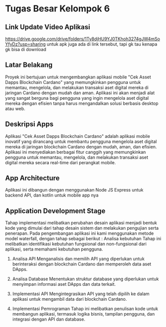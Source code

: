 # Tugas Besar Kelompok 6

## Link Update Video Aplikasi
https://drive.google.com/drive/folders/1Ty8djHU9YJ0TKhoh3274gJW4mSoYfyDz?usp=sharing
untuk apk juga ada di link tersebut, tapi gk tau kenapa gk bisa di download

## Latar Belakang

Proyek ini bertujuan untuk mengembangkan aplikasi mobile "Cek Asset Dapps Blockchain Cardano" yang memungkinkan pengguna untuk memantau, mengelola, dan melakukan transaksi aset digital mereka di jaringan Cardano dengan mudah dan aman. Aplikasi ini akan menjadi alat yang sangat berguna bagi pengguna yang ingin mengelola aset digital mereka dengan efisien tanpa harus mengandalkan solusi berbasis desktop atau web.

## Deskripsi Apps

Aplikasi "Cek Asset Dapps Blockchain Cardano" adalah aplikasi mobile inovatif yang dirancang untuk membantu pengguna mengelola aset digital mereka di jaringan blockchain Cardano dengan mudah, aman, dan efisien. Aplikasi ini menyediakan berbagai fitur canggih yang memungkinkan pengguna untuk memantau, mengelola, dan melakukan transaksi aset digital mereka secara real-time dari perangkat mobile.

## App Architecture 

Aplikasi ini dibangun dengan menggunakan Node JS Express untuk backend API, dan kotlin untuk mobile app nya

## Application Development Stage

Tahap implementasi melibatkan perubahan desain aplikasi menjadi bentuk kode yang dimulai dari tahap desain sistem dan melakukan pengujian serta penerapan. Pada pengembangan aplikasi ini kami menggunakan metode model waterfall, dengan tahap sebagai berikut : 
Analisa kebutuhan
Tahap ini melibatkan identifikasi kebutuhan fungsional dan non-fungsional dari aplikasi, serta memahami kebutuhan pengguna.

1. Analisa API
   Menganalisis dan memilih API yang diperlukan untuk berinteraksi dengan blockchain Cardano dan memperoleh data aset DApps.

2. Analisa Database
   Menentukan struktur database yang diperlukan untuk menyimpan informasi aset DApps dan data terkait.

3. Implementasi API
   Mengintegrasikan API yang telah dipilih ke dalam aplikasi untuk mengambil data dari blockchain Cardano.

4. Implementasi Pemrograman
   Tahap ini melibatkan penulisan kode untuk membangun aplikasi, termasuk logika bisnis, tampilan pengguna, dan integrasi dengan API dan database.
